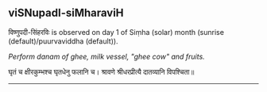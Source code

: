 ## viSNupadI-siMharaviH
विष्णुपदी-सिंहरविः is observed on day 1 of Siṃha (solar) month (sunrise (default)/puurvaviddha (default)).

_Perform danam of ghee, milk vessel, "ghee cow" and fruits._

घृतं च क्षीरकुम्भश्च घृतधेनु फलानि च।
श्रावणे श्रीधरप्रीत्यै दातव्यानि विपश्चिता॥

---
